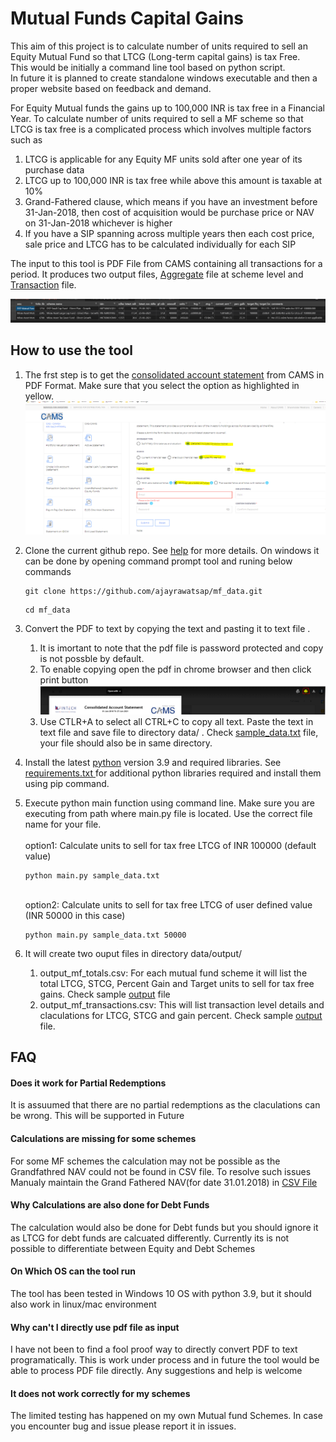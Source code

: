 # Mutual Funds Capital Gains
This aim of this project is to calculate number of units required to sell an Equity Mutual Fund so that LTCG (Long-term capital gains) is tax Free. 
<br>This would be initially a command line tool based on python script. 
<br>In future it is planned to create standalone windows executable and then a proper website based on feedback and demand.

For Equity Mutual funds the gains up to 100,000 INR is tax free in a Financial Year. To calculate number of units required to sell a MF scheme so that LTCG is tax free is a complicated process which involves multiple factors such as
1. LTCG is applicable for any Equity MF units sold after one year of its purchase data
2. LTCG up to 100,000 INR is tax free while above this amount is taxable at 10% 
3. Grand-Fathered clause, which means if you have an investment before 31-Jan-2018, then cost of acquisition would be  purchase price or NAV on 31-Jan-2018 whichever is higher
4. If you have a SIP spanning across multiple years then each cost price, sale price and LTCG has to be calculated individually for each SIP

The input to this tool is PDF File from CAMS containing all transactions for a period.
It produces two output files, [Aggregate](mf_data/data/output/sample_output_mf_totals.csv) file at scheme level and [Transaction](mf_data/data/output/sample_output_mf_transactions.csv) file.

![sample_output_hdr](https://github.com/ajayrawatsap/mf_data/blob/master/data/assets/sample_ouput.PNG)


## How to use the tool
1. The frst step is to get the [consolidated account statement](https://www.camsonline.com/Investors/Statements/Consolidated-Account-Statement) from CAMS in PDF Format. Make sure that you select the option as highlighted in yellow. ![screenshot](https://github.com/ajayrawatsap/mf_data/blob/master/data/assets/cams.PNG)
2. Clone the current github repo. See [help](https://docs.github.com/en/github/creating-cloning-and-archiving-repositories/cloning-a-repository-from-github/cloning-a-repository) for more details. On windows it can be done by opening command prompt tool and runing below commands
   ```
   git clone https://github.com/ajayrawatsap/mf_data.git  
   
   ```
   ```
   cd mf_data
   ```

3. Convert the PDF to text by copying the text and pasting it to  text file . 
    1. It is imortant to note that the pdf file is password protected and copy is not possble by default. 
    2. To enable copying open the pdf in chrome browser and then click print button ![print](https://github.com/ajayrawatsap/mf_data/blob/master/data/assets/print_chrome.PNG)
    3. Use CTLR+A to select all CTRL+C to copy all text. Paste the text in text file and save file to directory  data/ . Check  [sample_data.txt](/data/sample_data.txt) file, your file should also be in same directory.
5. Install the latest [python](https://www.python.org/downloads/)  version 3.9 and required libraries.
   See [requirements.txt ](/requirements.txt) for additional python libraries required and install them using pip command.
7. Execute python main function using command line. Make sure you are executing from path where main.py file is located. Use the correct file name for your file.
    <br>
    <br>option1: Calculate units to sell for tax free LTCG of INR 100000 (default value)
   ```
   python main.py sample_data.txt
   ```
    <br>option2: Calculate units to sell for tax free LTCG of user defined value (INR 50000 in this case)
      ```
      python main.py sample_data.txt 50000
      ```
9. It will create two ouput files in directory  data/output/
    1. output_mf_totals.csv: For each mutual fund scheme it will list the total LTCG, STCG, Percent  Gain and Target units to sell for tax free gains. Check sample [output](data/output/output_mf_totals.csv) file
    1. output_mf_transactions.csv: This will list transaction level details and claculations for LTCG, STCG and gain percent. Check  sample [output](data/output/output_mf_transactions.csv) file.


## FAQ
#### Does it work for Partial Redemptions
  It is assuumed that there are no partial redemptions as the claculations can be wrong. This will be supported in Future
  
#### Calculations are missing for some schemes  
For some MF schemes the calculation may not be possible as the Grandfathred NAV could not be found in CSV file. To resolve such issues Manualy maintain the Grand Fathered NAV(for date 31.01.2018)  in [CSV File](data/nav/gf_nav_all.csv)
 #### Why Calculations are also done for Debt Funds  
  The calculation would also be done for Debt funds but you should ignore it as LTCG for debt funds are calcuated differently. Currently its is not possible to differentiate between Equity and Debt Schemes
#### On Which OS can the tool run
  The tool has been tested in Windows 10 OS with python 3.9, but it should also work in linux/mac environment
#### Why can't I directly use pdf file as input
 I have not been to find a fool proof way to directly convert PDF to text programatically. This is work under process and in future the tool would be able to process PDF file directly. Any suggestions and help is welcome
#### It does not work correctly for my schemes
 The limited testing has happened on my own Mutual fund Schemes. In case you encounter bug and issue please report it in issues. 
 

